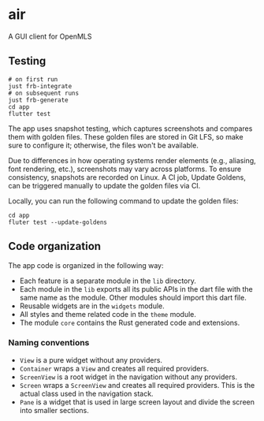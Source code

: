 <!--
SPDX-FileCopyrightText: 2024 Phoenix R&D GmbH <hello@phnx.im>

SPDX-License-Identifier: AGPL-3.0-or-later
-->

# air

A GUI client for OpenMLS

## Testing

```
# on first run
just frb-integrate
# on subsequent runs
just frb-generate
cd app
flutter test
```

The app uses snapshot testing, which captures screenshots and compares them with
golden files. These golden files are stored in Git LFS, so make sure to
configure it; otherwise, the files won't be available.

Due to differences in how operating systems render elements (e.g., aliasing,
font rendering, etc.), screenshots may vary across platforms. To ensure
consistency, snapshots are recorded on Linux. A CI job, Update Goldens, can be
triggered manually to update the golden files via CI.

Locally, you can run the following command to update the golden files:

```
cd app
fluter test --update-goldens
```

## Code organization

The app code is organized in the following way:

- Each feature is a separate module in the `lib` directory.
- Each module in the `lib` exports all its public APIs in the dart file with the
same name as the module. Other modules should import this dart file.
- Reusable widgets are in the `widgets` module.
- All styles and theme related code in the `theme` module.
- The module `core` contains the Rust generated code and extensions.

### Naming conventions

- `View` is a pure widget without any providers.
- `Container` wraps a `View` and creates all required providers.
- `ScreenView` is a root widget in the navigation without any providers.
- `Screen` wraps a `ScreenView` and creates all required providers. This is the
  actual class used in the navigation stack.
- `Pane` is a widget that is used in large screen layout and divide the screen into
  smaller sections.
